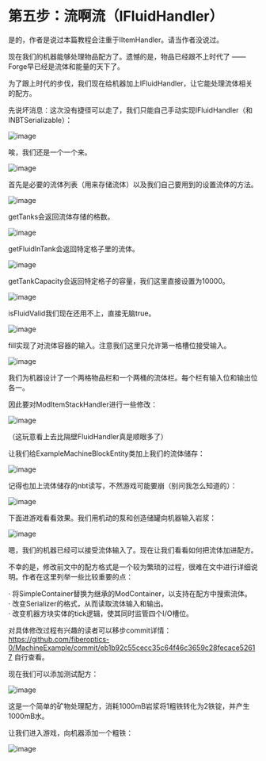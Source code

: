
# 第五步：流啊流（IFluidHandler）

是的，作者是说过本篇教程会注重于IItemHandler。请当作者没说过。

现在我们的机器能够处理物品配方了。遗憾的是，物品已经跟不上时代了 —— Forge早已经是流体和能量的天下了。

为了跟上时代的步伐，我们现在给机器加上IFluidHandler，让它能处理流体相关的配方。

先说坏消息：这次没有捷径可以走了，我们只能自己手动实现IFluidHandler（和INBTSerializable）：

![image](https://github.com/user-attachments/assets/36bc70c0-98e0-45ce-943f-7c477e832d61)

唉，我们还是一个一个来。

![image](https://github.com/user-attachments/assets/6fed4f8f-eb1b-4257-85d7-77ef24ea140d)

首先是必要的流体列表（用来存储流体）以及我们自己要用到的设置流体的方法。

![image](https://github.com/user-attachments/assets/61ec83ac-9b03-4e08-aa49-e2446b928bcb)

getTanks会返回流体存储的格数。

![image](https://github.com/user-attachments/assets/ba66cc6b-6049-42c1-8571-e09899c2dade)

getFluidInTank会返回特定格子里的流体。

![image](https://github.com/user-attachments/assets/a2ad6cb1-6991-4e5a-9196-f0b08dfd2319)

getTankCapacity会返回特定格子的容量，我们这里直接设置为10000。

![image](https://github.com/user-attachments/assets/7fec6022-bac3-4d35-892d-208afe0d6636)

isFluidValid我们现在还用不上，直接无脑true。

![image](https://github.com/user-attachments/assets/930fcb21-3124-4c45-a697-fe2709cede0e)

fill实现了对流体容器的输入。注意我们这里只允许第一格槽位接受输入。

![image](https://github.com/user-attachments/assets/00e08c7b-93b9-4180-bfcb-654b6cf22a9c)



我们为机器设计了一个两格物品栏和一个两桶的流体栏。每个栏有输入位和输出位各一。

因此要对ModItemStackHandler进行一些修改：

![image](https://github.com/user-attachments/assets/ede5dedb-5ec3-474c-a79e-1775e94f52d6)

（这玩意看上去比隔壁FluidHandler真是顺眼多了）

让我们给ExampleMachineBlockEntity类加上我们的流体储存：

![image](https://github.com/user-attachments/assets/de7413a4-9cea-485e-90cf-fefc3d3c55d7)

记得也加上流体储存的nbt读写，不然游戏可能要崩（别问我怎么知道的）：

![image](https://github.com/user-attachments/assets/3a128fd9-6cc6-4813-8ec2-b90ede264bcd)

下面进游戏看看效果。我们用机动的泵和创造储罐向机器输入岩浆：

![image](https://github.com/user-attachments/assets/e3a2fa96-4d76-4e55-be60-b6e96b9cbe32)

嗯，我们的机器已经可以接受流体输入了。现在让我们看看如何把流体加进配方。

不幸的是，修改前文中的配方格式是一个较为繁琐的过程，很难在文中进行详细说明。作者在这里列举一些比较重要的点：

  · 将SimpleContainer替换为继承的ModContainer，以支持在配方中搜索流体。<br>
  · 改变Serializer的格式，从而读取流体输入和输出。<br>
  · 改变机器方块实体的tick逻辑，使其同时监管四个I/O槽位。<br>

对具体修改过程有兴趣的读者可以移步commit详情：https://github.com/fiberoptics-0/MachineExample/commit/eb1b92c55cecc35c64f46c3659c28fecace52617 自行查看。

现在我们可以添加测试配方：

![image](https://github.com/user-attachments/assets/32c7621a-940f-429d-9be6-0cf69d95f644)

这是一个简单的矿物处理配方，消耗1000mB岩浆将1粗铁转化为2铁锭，并产生1000mB水。

让我们进入游戏，向机器添加一个粗铁：

![image](https://github.com/user-attachments/assets/6f04c0e5-8960-46a4-96cc-46440ff7d5ba)
